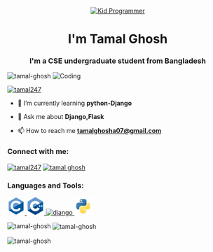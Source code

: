<p align="center">
    <a href="https://Tamal-Ghosh.io">
        <img src="https://www.shutterstock.com/image-vector/kid-programmer-learn-coding-on-600nw-1744175264.jpg" alt="Kid Programmer">
    </a>
</p>


<h1 align="center">I'm Tamal Ghosh</h1>
<h3 align="center">I'm a CSE undergraduate student from Bangladesh</h3>
<img align="right" alt="Coding" width="400" src="https://backiee.com/static/wallpapers/1000x563/386745.jpg">
<p align="left"> <img src="https://komarev.com/ghpvc/?username=tamal-ghosh&label=Profile%20views&color=0e75b6&style=flat" alt="tamal-ghosh" /> </p>

<p align="left"> <a href="https://twitter.com/tamal247" target="blank"><img src="https://img.shields.io/twitter/follow/tamal247?logo=twitter&style=for-the-badge" alt="tamal247" /></a> </p>

- 🌱 I’m currently learning **python-Django**

- 💬 Ask me about **Django,Flask**

- 📫 How to reach me **tamalghosha07@gmail.com**

<h3 align="left">Connect with me:</h3>
<p align="left">
<a href="https://twitter.com/tamal247" target="blank"><img align="center" src="https://raw.githubusercontent.com/rahuldkjain/github-profile-readme-generator/master/src/images/icons/Social/twitter.svg" alt="tamal247" height="30" width="40" /></a>
<a href="https://linkedin.com/in/tamal ghosh" target="blank"><img align="center" src="https://raw.githubusercontent.com/rahuldkjain/github-profile-readme-generator/master/src/images/icons/Social/linked-in-alt.svg" alt="tamal ghosh" height="30" width="40" /></a>
</p>

<h3 align="left">Languages and Tools:</h3>
<p align="left"> <a href="https://www.cprogramming.com/" target="_blank" rel="noreferrer"> <img src="https://raw.githubusercontent.com/devicons/devicon/master/icons/c/c-original.svg" alt="c" width="40" height="40"/> </a> <a href="https://www.w3schools.com/cpp/" target="_blank" rel="noreferrer"> <img src="https://raw.githubusercontent.com/devicons/devicon/master/icons/cplusplus/cplusplus-original.svg" alt="cplusplus" width="40" height="40"/> </a> <a href="https://www.djangoproject.com/" target="_blank" rel="noreferrer"> <img src="https://cdn.worldvectorlogo.com/logos/django.svg" alt="django" width="40" height="40"/> </a> <a href="https://www.python.org" target="_blank" rel="noreferrer"> <img src="https://raw.githubusercontent.com/devicons/devicon/master/icons/python/python-original.svg" alt="python" width="40" height="40"/> </a> </p>

<p><img align="left" src="https://github-readme-stats.vercel.app/api/top-langs?username=tamal-ghosh&show_icons=true&locale=en&layout=compact" alt="tamal-ghosh" /></p>

<p>&nbsp;<img align="center" src="https://github-readme-stats.vercel.app/api?username=tamal-ghosh&show_icons=true&locale=en" alt="tamal-ghosh" /></p>

<p><img align="center" src="https://github-readme-streak-stats.herokuapp.com/?user=tamal-ghosh&" alt="tamal-ghosh" /></p>
